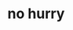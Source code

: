 ---
layout: playlist
title: no hurry
section: College
embed: '<iframe class="playlist" src="about:blank" data-src="https://open.spotify.com/embed/playlist/5lDNQdo2PjEfnSrSyOHgkr" width="300" height="380" frameborder="0" allowtransparency="true" allow="encrypted-media"></iframe>'
story: sophomore winter
order: 6
---